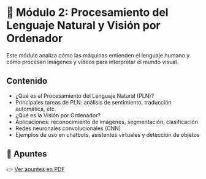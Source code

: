 # 🧠 Módulo 2: Procesamiento del Lenguaje Natural y Visión por Ordenador

Este módulo analiza cómo las máquinas entienden el lenguaje humano y cómo procesan imágenes y vídeos para interpretar el mundo visual.

## Contenido

- ¿Qué es el Procesamiento del Lenguaje Natural (PLN)?
- Principales tareas de PLN: análisis de sentimiento, traducción automática, etc.
- ¿Qué es la Visión por Ordenador?
- Aplicaciones: reconocimiento de imágenes, segmentación, clasificación
- Redes neuronales convolucionales (CNN)
- Ejemplos de uso en chatbots, asistentes virtuales y detección de objetos

## 📄 Apuntes

👉 [Ver apuntes en PDF](./apuntes-modulo2.pdf)
